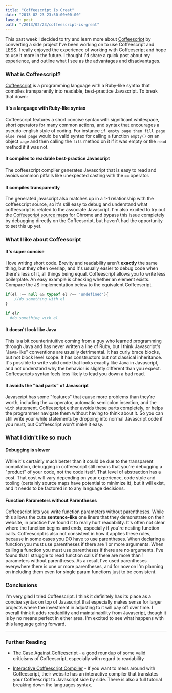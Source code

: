 ```yaml
---
title: "Coffeescript Is Great"
date: "2013-02-23 23:50:00+00:00"
layout: post
path: "/2013/02/23/coffeescript-is-great"
---
```


This past week I decided to try and learn more about [Coffeescript][coffeescript] by converting a side project I've been working on to use Coffeescript and LESS.  I really enjoyed the experience of working with Coffeescript and hope to use it more in the future. I thought I'd share a quick post about my experience, and outline what I see as the advantages and disadvantages.

### What is Coffeescript?

[Coffeescript][coffeescript] is a programming language with a Ruby-like syntax that compiles transparently into readable, best-practice Javascript.  To break that down:

#### It's a language with Ruby-like syntax 
Coffeescript features a short concise syntax with significant whitespace, short operators for many common actions, and syntax that encourages a pseudo-english style of coding.  For instance `if empty page then fill page else read page` would be valid syntax for calling a function `empty()` on an object `page` and then calling the `fill` method on it if it was empty or the `read` method if it was not.

#### It compiles to readable best-practice Javascript
The coffeescript compiler generates Javascript that is easy to read and avoids common pitfalls like unexpected casting with the `==` operator.

#### It compiles transparently
The generated javascript also matches up in a 1-1 relationship with the coffeescript source, so it's still easy to debug and understand what coffeescript is related to the associate Javascript.  I'm also excited to try out the [Coffeescript source maps][sourcemaps] for Chrome and bypass this issue completely by debugging directly on the Coffeescript, but haven't had the opportunity to set this up yet.

### What I like about Coffeescript

#### It's super concise
I love writing short code.  Brevity and readability aren't __exactly__ the same thing, but they often overlap, and it's usually easier to debug code when there's less of it, all things being equal.  Coffeescript allows you to write less boilerplate.  An easy example is checking whether an element exists. Compare the JS implementation below to the equivalent Coffeescript.

```javascript
if(el !== null && typeof el ?== 'undefined'){
    //do something with el
}
```

```coffeescript
if el?
  #do something with el
```

#### It doesn't look like Java

This is a bit counterintuitive coming from a guy who learned programming through Java and has never written a line of Ruby, but I think Javascript's "Java-like" conventions are usually detrimental.  It has curly brace blocks, but not block level scope. It has constructors but not classical inheritance.  It's possible to write valid code that looks exactly like Java in Javascript, and not understand why the behavior is slightly different than you expect.  Coffeescripts syntax feels less likely to lead you down a bad road.

#### It avoids the "bad parts" of Javascript

Javascript has some "features" that cause more problems than they're worth, including the `==` operator, automatic semicolon insertion, and the `with` statement.  Coffeescript either avoids these parts completely, or helps the programmer navigate them without having to think about it.  So you can still write your while statements by dropping into normal Javascript code if you must, but Coffeescript won't make it easy.

### What I didn't like so much

#### Debugging is slower

While it's certainly much better than it could be due to the transparent compilation, debugging in coffeescript still means that you're debugging a "product" of your code, not the code itself.  That level of abstraction has a cost.  That cost will vary depending on your experience, code style and tooling (certainly source maps have potential to minimize it), but it will exist, and it needs to be factored in to any language decisions.

#### Function Parameters without Parentheses

Coffeescript lets you write function parameters without parentheses.  While this allows the cute **sentence-like** one liners that they demonstrate on their website, in practice I've found it to really hurt readability.  It's often not clear where the function begins and ends, especially if you're nesting function calls.  Coffeescript is also not consistent in how it applies these rules, because in some cases you DO have to use parentheses.  When declaring a function you must use parentheses if there are 1 or more arguments.  When calling a function you must use parentheses if there are no arguments.    I've found that I struggle to read function calls if there are more than 1 parameters without parentheses.  As a result I've used parentheses everywhere there is one or more parentheses, and for now on I'm planning on including them even for single param functions just to be consistent.

### Conclusions

I'm very glad I tried Coffeescript.  I think it definitely has its place as a concise syntax on top of Javascript that especially makes sense for larger projects where the investment in adjusting to it will pay off over time.  I overall think it adds readability and maintainability from Javascript, though it is by no means perfect in either area.  I'm excited to see what happens with this language going forward.

---

### Further Reading

- [The Case Against Coffeescript][caseagainst] - a good roundup of some valid criticisms of Coffeescript, especially with regard to readability

- [Interactive Coffeescript Compiler][compiler] - If you want to mess around with Coffeescript, their website has an interactive compiler that translates your Coffeescript to Javascript side by side.  There is also a full tutorial breaking down the languages syntax.


[coffeescript]: http://coffeescript.org/
[sourcemaps]: http://ryanflorence.com/2012/coffeescript-source-maps/
[caseagainst]: http://ryanflorence.com/2011/case-against-coffeescript/
[compiler]: http://coffeescript.org/#try:alert%20%22Hello%20CoffeeScript!%22


